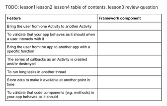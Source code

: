 TODO:
   lesson1 lesson2 lesson4 table of contents.
   lesson3 review question

![review](Images/review1.png)